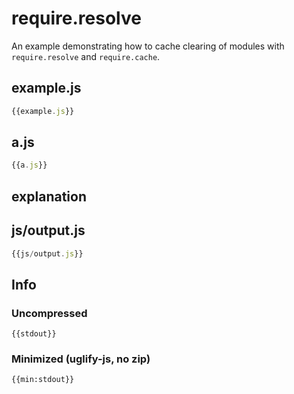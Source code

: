 # require.resolve
An example demonstrating how to cache clearing of modules with `require.resolve` and `require.cache`.

## example.js

``` javascript
{{example.js}}
```

## a.js

``` javascript
{{a.js}}
```

## explanation


## js/output.js

``` javascript
{{js/output.js}}
```

## Info

### Uncompressed

```
{{stdout}}
```

### Minimized (uglify-js, no zip)

```
{{min:stdout}}
```
